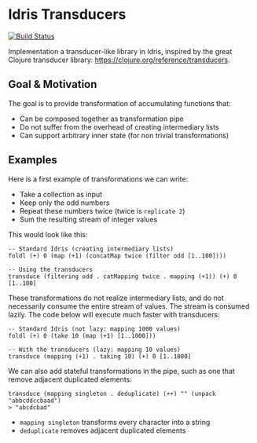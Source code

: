 # Idris Transducers

[![Build Status](https://travis-ci.org/QuentinDuval/IdrisReducers.svg?branch=master)](https://travis-ci.org/QuentinDuval/IdrisReducers)

Implementation a transducer-like library in Idris, inspired by the great Clojure transducer library: https://clojure.org/reference/transducers.

## Goal & Motivation

The goal is to provide transformation of accumulating functions that:

* Can be composed together as transformation pipe
* Do not suffer from the overhead of creating intermediary lists
* Can support arbitrary inner state (for non trivial transformations)

## Examples

Here is a first example of transformations we can write:

* Take a collection as input
* Keep only the odd numbers
* Repeat these numbers twice (twice is `replicate 2`)
* Sum the resulting stream of integer values

This would look like this:

    -- Standard Idris (creating intermediary lists)
    foldl (+) 0 (map (+1) (concatMap twice (filter odd [1..100])))
    
    -- Using the transducers
    transduce (filtering odd . catMapping twice . mapping (+1)) (+) 0 [1..100]

These transformations do not realize intermediary lists, and do not necessarily consume the entire stream of values. The stream is consumed lazily. The code below will execute much faster with transducers:

    -- Standard Idris (not lazy: mapping 1000 values)
    foldl (+) 0 (take 10 (map (+1) [1..1000]))

    -- With the transducers (lazy: mapping 10 values)
    transduce (mapping (+1) . taking 10) (+) 0 [1..1000]

We can also add stateful transformations in the pipe, such as one that remove adjacent duplicated elements:

    transduce (mapping singleton . deduplicate) (++) "" (unpack "abbcddccbaad")
    > "abcdcbad"

* `mapping singleton` transforms every character into a string
* `deduplicate` removes adjacent duplicated elements
